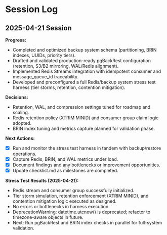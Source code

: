 # Session Log

## 2025-04-21 Session

**Progress:**

- Completed and optimized backup system schema (partitioning, BRIN indexes, UUIDs, priority tiers).
- Drafted and validated production-ready pgBackRest configuration (retention, S3/B2 mirroring, WAL/Redis alignment).
- Implemented Redis Streams integration with idempotent consumer and message_queue_id traceability.
- Developed and preconfigured a full Redis/backup system stress test harness (tier storms, retention, contention mitigation).

**Decisions:**

- Retention, WAL, and compression settings tuned for roadmap and scaling.
- Redis retention policy (XTRIM MINID) and consumer group claim logic adopted.
- BRIN index tuning and metrics capture planned for validation phase.

**Next Actions:**

- [x] Run and monitor the stress test harness in tandem with backup/restore operations.
- [x] Capture Redis, BRIN, and WAL metrics under load.
- [x] Document findings and any bottlenecks or improvement opportunities.
- [x] Update checklist.md as milestones are completed.

**Stress Test Results (2025-04-21):**

- Redis stream and consumer group successfully initialized.
- Tier storm simulation, retention enforcement (XTRIM MINID), and contention mitigation logic executed as designed.
- No errors or bottlenecks in harness execution.
- DeprecationWarning: datetime.utcnow() is deprecated; refactor to timezone-aware objects in future.
- Next: Run pgBackRest and BRIN index checks in parallel for full-system validation.
